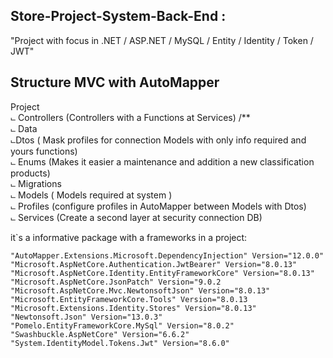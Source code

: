 ## Store-Project-System-Back-End : 

  "Project with focus in .NET / ASP.NET / MySQL / Entity / Identity / Token / JWT"

## Structure MVC with AutoMapper
  Project<br>
    ⨽ Controllers  (Controllers with a Functions at Services) /**<br>
    ⨽ Data<br>
       ⨽Dtos ( Mask profiles for connection Models with only info required and yours functions)<br>
    ⨽ Enums (Makes it easier a maintenance and addition a new classification products)<br>
    ⨽ Migrations<br>
    ⨽ Models ( Models required at system ) <br>
    ⨽ Profiles (configure profiles in AutoMapper between Models with Dtos)<br>
    ⨽ Services (Create a second layer at security connection DB)

it`s a informative package with a frameworks in a project:

    "AutoMapper.Extensions.Microsoft.DependencyInjection" Version="12.0.0"
    "Microsoft.AspNetCore.Authentication.JwtBearer" Version="8.0.13"
    "Microsoft.AspNetCore.Identity.EntityFrameworkCore" Version="8.0.13"
    "Microsoft.AspNetCore.JsonPatch" Version="9.0.2
    "Microsoft.AspNetCore.Mvc.NewtonsoftJson" Version="8.0.13"
    "Microsoft.EntityFrameworkCore.Tools" Version="8.0.13
    "Microsoft.Extensions.Identity.Stores" Version="8.0.13"
    "Newtonsoft.Json" Version="13.0.3"
    "Pomelo.EntityFrameworkCore.MySql" Version="8.0.2"
    "Swashbuckle.AspNetCore" Version="6.6.2"
    "System.IdentityModel.Tokens.Jwt" Version="8.6.0"
